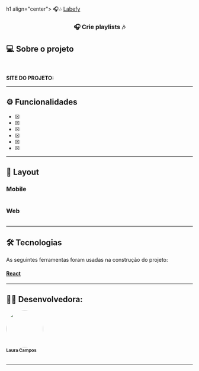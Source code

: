 h1 align="center">
     🎧🎶 <a href="#" alt="site do projeto" target="_blank"> Labefy </a> 
</h1>

<h3 align="center">
    🎧 Crie playlists 🎶
</h3>


## 💻 Sobre o projeto 


<br>

<b>SITE DO PROJETO:</b> 



---

## ⚙️ Funcionalidades

  - [x] 
  - [x] 
  - [x] 
  - [x] 
  - [x] 
  - [x] 

---

## 🎨 Layout

### Mobile

<p align="center" style="display: flex; align-items: flex-start; justify-content: center;">
     
  


</p>

### Web

<p align="center" style="display: flex; align-items: flex-start; justify-content: center;">
 
---

## 🛠 Tecnologias

As seguintes ferramentas foram usadas na construção do projeto:

#### [React](https://reactjs.org/)  


---

## 👨‍💻 Desenvolvedora:


<a href="https://github.com/lausmpc">
 <img style="border-radius: 50%;" src="https://avatars.githubusercontent.com/u/81258211?v=4" width="100px;" alt=""/>
 <br />
 <sub><b>Laura Campos</b></sub></a> <a href="https://github.com/lausmpc" title="github"></a>
 <br>
 <br>


 

---